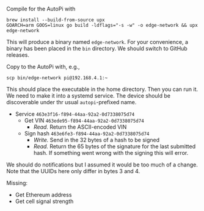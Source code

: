 Compile for the AutoPi with
```
brew install --build-from-source upx
GOARCH=arm GOOS=linux go build -ldflags="-s -w" -o edge-network && upx edge-network

```
This will produce a binary named `edge-network`. For your convenience, a binary has been placed in the `bin` directory. We should switch to GitHub releases.

Copy to the AutoPi with, e.g.,
```
scp bin/edge-network pi@192.168.4.1:~
```
This should place the executable in the home directory. Then you can run it. We need to make it into a systemd service. The device should be discoverable under thr usual `autopi`-prefixed name.

* Service `463e3f16-f894-44aa-92a2-0d7338075d74`
  * Get VIN `463ede95-f894-44aa-92a2-0d7338075d74`
    * _Read._ Return the ASCII-encoded VIN
  * Sign hash `463e6fe3-f894-44aa-92a2-0d7338075d74`
    * _Write._ Send in the 32 bytes of a hash to be signed
    * _Read._ Return the 65 bytes of the signature for the last submitted hash. If something went wrong with the signing this will error.

We should do notifications but I assumed it would be too much of a change. Note that the UUIDs here only differ in bytes 3 and 4.

Missing:

* Get Ethereum address
* Get cell signal strength
